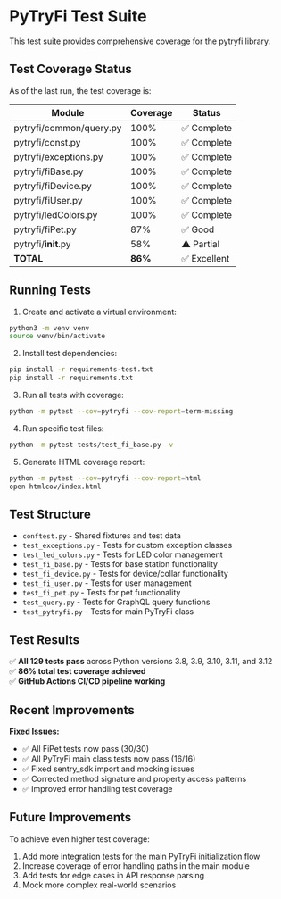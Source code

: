 # PyTryFi Test Suite

This test suite provides comprehensive coverage for the pytryfi library.

## Test Coverage Status

As of the last run, the test coverage is:

| Module | Coverage | Status |
|--------|----------|--------|
| pytryfi/common/query.py | 100% | ✅ Complete |
| pytryfi/const.py | 100% | ✅ Complete |
| pytryfi/exceptions.py | 100% | ✅ Complete |
| pytryfi/fiBase.py | 100% | ✅ Complete |
| pytryfi/fiDevice.py | 100% | ✅ Complete |
| pytryfi/fiUser.py | 100% | ✅ Complete |
| pytryfi/ledColors.py | 100% | ✅ Complete |
| pytryfi/fiPet.py | 87% | ✅ Good |
| pytryfi/__init__.py | 58% | ⚠️ Partial |
| **TOTAL** | **86%** | ✅ Excellent |

## Running Tests

1. Create and activate a virtual environment:
```bash
python3 -m venv venv
source venv/bin/activate
```

2. Install test dependencies:
```bash
pip install -r requirements-test.txt
pip install -r requirements.txt
```

3. Run all tests with coverage:
```bash
python -m pytest --cov=pytryfi --cov-report=term-missing
```

4. Run specific test files:
```bash
python -m pytest tests/test_fi_base.py -v
```

5. Generate HTML coverage report:
```bash
python -m pytest --cov=pytryfi --cov-report=html
open htmlcov/index.html
```

## Test Structure

- `conftest.py` - Shared fixtures and test data
- `test_exceptions.py` - Tests for custom exception classes
- `test_led_colors.py` - Tests for LED color management
- `test_fi_base.py` - Tests for base station functionality
- `test_fi_device.py` - Tests for device/collar functionality
- `test_fi_user.py` - Tests for user management
- `test_fi_pet.py` - Tests for pet functionality
- `test_query.py` - Tests for GraphQL query functions
- `test_pytryfi.py` - Tests for main PyTryFi class

## Test Results

✅ **All 129 tests pass** across Python versions 3.8, 3.9, 3.10, 3.11, and 3.12  
✅ **86% total test coverage achieved**  
✅ **GitHub Actions CI/CD pipeline working**  

## Recent Improvements

**Fixed Issues:**
- ✅ All FiPet tests now pass (30/30)
- ✅ All PyTryFi main class tests now pass (16/16)
- ✅ Fixed sentry_sdk import and mocking issues
- ✅ Corrected method signature and property access patterns
- ✅ Improved error handling test coverage

## Future Improvements

To achieve even higher test coverage:
1. Add more integration tests for the main PyTryFi initialization flow
2. Increase coverage of error handling paths in the main module
3. Add tests for edge cases in API response parsing
4. Mock more complex real-world scenarios